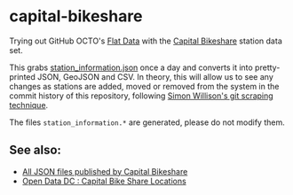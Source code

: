 # capital-bikeshare

Trying out GitHub OCTO's [Flat Data](https://octo.github.com/projects/flat-data) with the [Capital Bikeshare](https://www.capitalbikeshare.com/system-data) station data set. 

This grabs [station_information.json](https://gbfs.capitalbikeshare.com/gbfs/en/station_information.json) once a day and converts it into pretty-printed JSON, GeoJSON and CSV. In theory, this will allow us to see any changes as stations are added, moved or removed from the system in the commit history of this repository, following [Simon Willison's git scraping technique](https://simonwillison.net/2020/Oct/9/git-scraping/).

The files `station_information.*` are generated, please do not modify them.

## See also:

- [All JSON files published by Capital Bikeshare](https://gbfs.capitalbikeshare.com/gbfs/gbfs.json)
- [Open Data DC : Capital Bike Share Locations](https://opendata.dc.gov/datasets/DCGIS::capital-bike-share-locations/about)